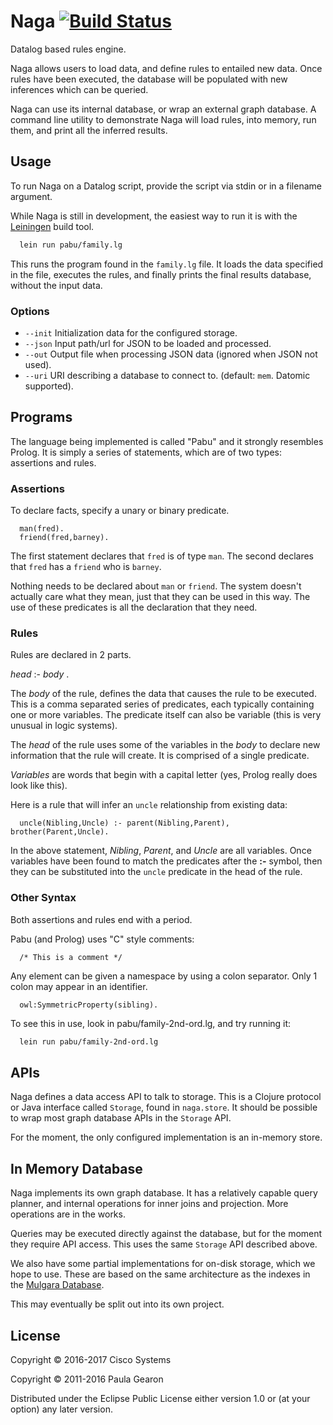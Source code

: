 # Naga [![Build Status](https://travis-ci.org/threatgrid/naga.svg?branch=master)](https://travis-ci.org/threatgrid/naga)

Datalog based rules engine.

Naga allows users to load data, and define rules to entailed new data. Once rules have been
executed, the database will be populated with new inferences which can be queried.

Naga can use its internal database, or wrap an external graph database. A command line
utility to demonstrate Naga will load rules, into memory, run them, and print all the
inferred results.

## Usage

To run Naga on a Datalog script, provide the script via stdin or in a filename argument.

While Naga is still in development, the easiest way to run it is with the
[Leiningen](http://leiningen.org) build tool.

```bash
  lein run pabu/family.lg
```

This runs the program found in the `family.lg` file. It loads the data specified in the file,
executes the rules, and finally prints the final results database, without the input data.

### Options

- `--init` Initialization data for the configured storage.
- `--json` Input path/url for JSON to be loaded and processed.
- `--out` Output file when processing JSON data (ignored when JSON not used).
- `--uri` URI describing a database to connect to. (default: `mem`. Datomic supported).

## Programs

The language being implemented is called "Pabu" and it strongly resembles Prolog. It is
simply a series of statements, which are of two types: assertions and rules. 

### Assertions
To declare facts, specify a unary or binary predicate.

```
  man(fred).
  friend(fred,barney).
```

The first statement declares that `fred` is of type `man`. The second declares that `fred` has
a `friend` who is `barney`.

Nothing needs to be declared about `man` or `friend`. The system doesn't actually care what
they mean, just that they can be used in this way. The use of these predicates is all the
declaration that they need.

### Rules
Rules are declared in 2 parts.

*head* :- *body* .


The *body* of the rule, defines the data that causes the rule
to be executed. This is a comma separated series of predicates, each typically containing
one or more variables. The predicate itself can also be variable
(this is very unusual in logic systems).

The *head* of the rule uses some of the variables in the *body* to declare new information
that the rule will create. It is comprised of a single predicate.

*Variables* are words that begin with a capital letter (yes, Prolog really does look like this).

Here is a rule that will infer an `uncle` relationship from existing data:

```
  uncle(Nibling,Uncle) :- parent(Nibling,Parent), brother(Parent,Uncle).
```

In the above statement, *Nibling*, *Parent*, and *Uncle* are all variables. Once variables
have been found to match the predicates after the **:-** symbol, then they can be substituted
into the `uncle` predicate in the head of the rule.

### Other Syntax
Both assertions and rules end with a period.

Pabu (and Prolog) uses "C" style comments:

```
  /* This is a comment */
```

Any element can be given a namespace by using a colon separator. Only 1 colon may appear in an identifier.

```
  owl:SymmetricProperty(sibling).
```

To see this in use, look in pabu/family-2nd-ord.lg, and try running it:

```bash
  lein run pabu/family-2nd-ord.lg
```

## APIs

Naga defines a data access API to talk to storage. This is a Clojure protocol or Java interface
called `Storage`, found in `naga.store`. It should be possible to wrap most graph database APIs
in the `Storage` API.

For the moment, the only configured implementation is an in-memory store.

## In Memory Database

Naga implements its own graph database. It has a relatively capable query planner, and internal
operations for inner joins and projection. More operations are in the works.

Queries may be executed directly against the database, but for the moment they require API access.
This uses the same `Storage` API described above.

We also have some partial implementations for on-disk storage, which we hope to use.
These are based on the same architecture as the indexes in the
[Mulgara Database](http://github.com/quoll/mulgara).

This may eventually be split out into its own project.

## License

Copyright © 2016-2017 Cisco Systems

Copyright © 2011-2016 Paula Gearon

Distributed under the Eclipse Public License either version 1.0 or (at
your option) any later version.
